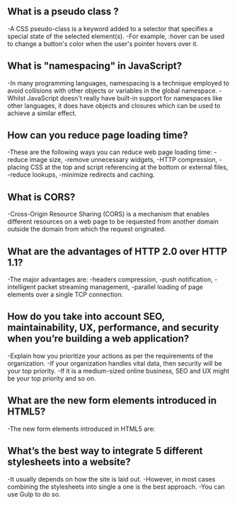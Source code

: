 ## What is a pseudo class ?

-A CSS pseudo-class is a keyword added to a selector that specifies a special state of the selected element(s).
-For example, :hover can be used to change a button's color when the user's pointer hovers over it.

## What is "namespacing" in JavaScript?

-In many programming languages, namespacing is a technique employed to avoid collisions with other objects or variables in the global namespace.
-Whilst JavaScript doesn't really have built-in support for namespaces like other languages, it does have objects and closures which can be used to achieve a similar effect.

## How can you reduce page loading time?

-These are the following ways you can reduce web page loading time:
-reduce image size,
-remove unnecessary widgets,
-HTTP compression,
-placing CSS at the top and script referencing at the bottom or external files,
-reduce lookups,
-minimize redirects and caching.

## What is CORS?

-Cross-Origin Resource Sharing (CORS) is a mechanism that enables different resources on a web page to be requested from another domain outside the domain from which the request originated.

## What are the advantages of HTTP 2.0 over HTTP 1.1?

-The major advantages are:
-headers compression,
-push notification,
-intelligent packet streaming management,
-parallel loading of page elements over a single TCP connection.

## How do you take into account SEO, maintainability, UX, performance, and security when you’re building a web application?

-Explain how you prioritize your actions as per the requirements of the organization.
-If your organization handles vital data, then security will be your top priority.
-If it is a medium-sized online business, SEO and UX might be your top priority and so on.

## What are the new form elements introduced in HTML5?

-The new form elements introduced in HTML5 are:
<datalist> – specifies a list of options for input controls.
<keygen> – generates an encryption key.
<output> – defines the result of an expression.

## What’s the best way to integrate 5 different stylesheets into a website?

-It usually depends on how the site is laid out.
-However, in most cases combining the stylesheets into single a one is the best approach.
-You can use Gulp to do so.
